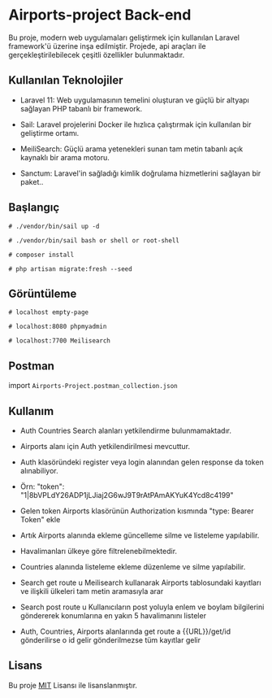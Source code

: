 # Airports-project Back-end

Bu proje, modern web uygulamaları geliştirmek için kullanılan Laravel framework'ü üzerine inşa edilmiştir. Projede, api araçları ile gerçekleştirilebilecek çeşitli özellikler bulunmaktadır.

## Kullanılan Teknolojiler

- Laravel 11: Web uygulamasının temelini oluşturan ve güçlü bir altyapı sağlayan PHP tabanlı bir framework.

- Sail: Laravel projelerini Docker ile hızlıca çalıştırmak için kullanılan bir geliştirme ortamı.

- MeiliSearch: Güçlü arama yetenekleri sunan tam metin tabanlı açık kaynaklı bir arama motoru.

- Sanctum: Laravel'in sağladığı kimlik doğrulama hizmetlerini sağlayan bir paket..


## Başlangıç
```shell
# ./vendor/bin/sail up -d

# ./vendor/bin/sail bash or shell or root-shell

# composer install

# php artisan migrate:fresh --seed
```

## Görüntüleme
```shell
# localhost empty-page

# localhost:8080 phpmyadmin

# localhost:7700 Meilisearch
```

## Postman
import `Airports-Project.postman_collection.json`


## Kullanım

- Auth Countries Search alanları yetkilendirme bulunmamaktadır.

- Airports alanı için Auth yetkilendirilmesi mevcuttur.

- Auth klasöründeki register veya login alanından gelen response da token alınabiliyor.

- Örn: "token": "1|8bVPLdY26ADP1jLJiaj2G6wJ9T9rAtPAmAKYuK4Ycd8c4199"

- Gelen token Airports klasörünün Authorization kısmında "type: Bearer Token" ekle

- Artık Airports alanında ekleme güncelleme silme ve listeleme yapılabilir.

- Havalimanları ülkeye göre filtrelenebilmektedir.

- Countries alanında listeleme ekleme düzenleme ve silme yapılabilir.

- Search get route u Meilisearch kullanarak Airports tablosundaki kayıtları ve ilişkili ülkeleri tam metin aramasıyla arar

- Search post route u Kullanıcıların post yoluyla enlem ve boylam bilgilerini göndererek konumlarına en yakın 5 havalimanını listeler

- Auth, Countries, Airports alanlarında get route a {{URL}}/get/id gönderilirse o id gelir gönderilmezse tüm kayıtlar gelir

## Lisans

Bu proje [MIT](https://choosealicense.com/licenses/mit/) Lisansı ile lisanslanmıştır.
